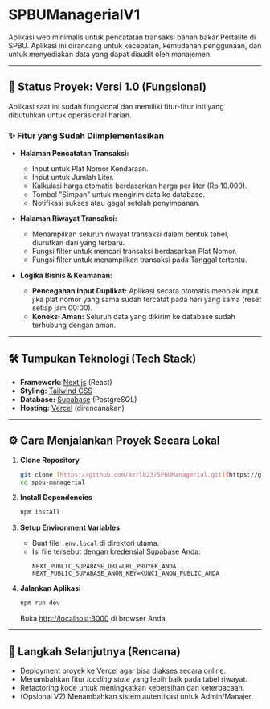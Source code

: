# SPBUManagerialV1

Aplikasi web minimalis untuk pencatatan transaksi bahan bakar Pertalite di SPBU. Aplikasi ini dirancang untuk kecepatan, kemudahan penggunaan, dan untuk menyediakan data yang dapat diaudit oleh manajemen.

---

## 🚀 Status Proyek: Versi 1.0 (Fungsional)

Aplikasi saat ini sudah fungsional dan memiliki fitur-fitur inti yang dibutuhkan untuk operasional harian.

### ✨ Fitur yang Sudah Diimplementasikan

-   **Halaman Pencatatan Transaksi:**
    -   Input untuk Plat Nomor Kendaraan.
    -   Input untuk Jumlah Liter.
    -   Kalkulasi harga otomatis berdasarkan harga per liter (Rp 10.000).
    -   Tombol "Simpan" untuk mengirim data ke database.
    -   Notifikasi sukses atau gagal setelah penyimpanan.

-   **Halaman Riwayat Transaksi:**
    -   Menampilkan seluruh riwayat transaksi dalam bentuk tabel, diurutkan dari yang terbaru.
    -   Fungsi filter untuk mencari transaksi berdasarkan Plat Nomor.
    -   Fungsi filter untuk menampilkan transaksi pada Tanggal tertentu.

-   **Logika Bisnis & Keamanan:**
    -   **Pencegahan Input Duplikat:** Aplikasi secara otomatis menolak input jika plat nomor yang sama sudah tercatat pada hari yang sama (reset setiap jam 00:00).
    -   **Koneksi Aman:** Seluruh data yang dikirim ke database sudah terhubung dengan aman.

---

## 🛠️ Tumpukan Teknologi (Tech Stack)

-   **Framework:** [Next.js](https://nextjs.org/) (React)
-   **Styling:** [Tailwind CSS](https://tailwindcss.com/)
-   **Database:** [Supabase](https://supabase.com/) (PostgreSQL)
-   **Hosting:** [Vercel](https://vercel.com/) (direncanakan)

---

## ⚙️ Cara Menjalankan Proyek Secara Lokal

1.  **Clone Repository**
    ```bash
    git clone [https://github.com/azrlb23/SPBUManagerial.git](https://github.com/azrlb23/SPBUManagerial.git)
    cd spbu-managerial
    ```

2.  **Install Dependencies**
    ```bash
    npm install
    ```

3.  **Setup Environment Variables**
    -   Buat file `.env.local` di direktori utama.
    -   Isi file tersebut dengan kredensial Supabase Anda:
        ```
        NEXT_PUBLIC_SUPABASE_URL=URL_PROYEK_ANDA
        NEXT_PUBLIC_SUPABASE_ANON_KEY=KUNCI_ANON_PUBLIC_ANDA
        ```

4.  **Jalankan Aplikasi**
    ```bash
    npm run dev
    ```
    Buka [http://localhost:3000](http://localhost:3000) di browser Anda.

---

## 🔮 Langkah Selanjutnya (Rencana)

-   Deployment proyek ke Vercel agar bisa diakses secara online.
-   Menambahkan fitur *loading state* yang lebih baik pada tabel riwayat.
-   Refactoring kode untuk meningkatkan kebersihan dan keterbacaan.
-   (Opsional V2) Menambahkan sistem autentikasi untuk Admin/Manajer.
